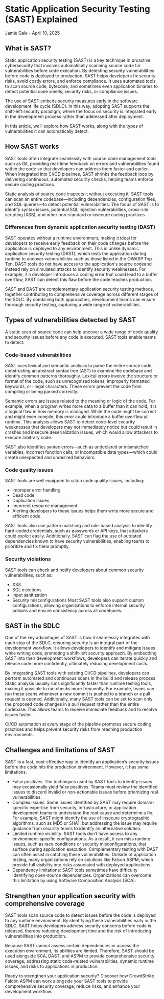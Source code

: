 # Static Application Security Testing (SAST) Explained
Jamie Gale - April 10, 2025

## What is SAST?
Static application security testing (SAST) is a key technique in proactive cybersecurity that involves automatically scanning source code for vulnerabilities before code execution. By detecting security vulnerabilities before code is deployed to production, SAST helps developers fix security risks, avoid costly errors, and enforce compliance. It uses automated tools to scan source code, bytecode, and sometimes even application binaries to detect potential code smells, security risks, or compliance issues.

The use of SAST embeds security measures early in the software development life cycle (SDLC). In this way, adopting SAST supports the shift-left security paradigm, where the focus on security is integrated early in the development process rather than addressed after deployment.

In this article, we’ll explore how SAST works, along with the types of vulnerabilities it can automatically detect.

## How SAST works
SAST tools often integrate seamlessly with source code management tools such as Git, providing real-time feedback on errors and vulnerabilities found within the code so that developers can address them faster and earlier. When integrated into CI/CD pipelines, SAST shrinks the feedback loop by delivering continuous, automated security checks, helping teams enforce secure coding practices.

Static analysis of source code inspects it without executing it. SAST tools can scan an entire codebase—including dependencies, configuration files, and SQL queries—to detect potential vulnerabilities. The focus of SAST is to identify syntax issues, potential SQL injection vulnerabilities, cross-site scripting (XSS), and other non-standard or insecure coding practices.

### Differences from dynamic application security testing (DAST)
SAST operates without a runtime environment, making it ideal for developers to receive early feedback on their code changes before the application is deployed to any environment. This is unlike dynamic application security testing (DAST), which tests the application during runtime to uncover vulnerabilities such as those listed in the OWASP Top Ten. DAST tools do not have access to the application's source codeand instead rely on simulated attacks to identify security weaknesses. For example, if a developer introduces a coding error that could lead to a buffer overflow, SAST can detect this flaw before the code reaches production.

SAST and DAST are complementary application security testing methods, together contributing to comprehensive coverage across different stages of the SDLC. By combining both approaches, development teams can ensure thorough security testing, capturing a wide range of vulnerabilities.

## Types of vulnerabilities detected by SAST
A static scan of source code can help uncover a wide range of code quality and security issues before any code is executed. SAST tools enable teams to detect:

### Code-based vulnerabilities
SAST uses lexical and semantic analysis to parse the entire source code, constructing an abstract syntax tree (AST) to examine the codebase and identify common patterns thoroughly. Lexical errors involve the structure or format of the code, such as unrecognized tokens, improperly formatted keywords, or illegal characters. These errors prevent the code from compiling or being parsed correctly. 

Semantic errors are issues related to the meaning or logic of the code. For example, when a program writes more data to a buffer than it can hold, it is a logical flaw in how memory is managed. While the code might be correct and might even compile, this error could introduce a buffer overflow at runtime. This analysis allows SAST to detect code-level security weaknesses that developers may not immediately notice but could result in crashes and insecure deserialization issues, which would allow attackers to execute arbitrary code.

SAST also identifies syntax errors—such as undeclared or mismatched variables, incorrect function calls, or incompatible data types—which could create unexpected and undesired behaviors.

### Code quality issues
SAST tools are well equipped to catch code quality issues, including:

- Improper error handling
- Dead code
- Duplication issues
- Incorrect resource management
- Alerting developers to these issues helps them write more secure and efficient code.

SAST tools also use pattern matching and rule-based analysis to identify hard-coded credentials, such as passwords or API keys, that attackers could exploit easily. Additionally, SAST can flag the use of outdated dependencies known to have security vulnerabilities, enabling teams to prioritize and fix them promptly. 

### Security violations
SAST tools can check and notify developers about common security vulnerabilities, such as:

- XSS
- SQL injections
- Input sanitization
- Security misconfigurations
Most SAST tools also support custom configurations, allowing organizations to enforce internal security policies and ensure consistency across all codebases. 



## SAST in the SDLC
One of the key advantages of SAST is how it seamlessly integrates with each step of the SDLC, ensuring security is an integral part of the development workflow. It allows developers to identify and mitigate issues while writing code, promoting a shift-left security approach. By embedding SAST into their development workflows, developers can iterate quickly and release code more confidently, ultimately reducing development costs.  

By integrating SAST tools with existing CI/CD pipelines, developers can perform automated and continuous scans in the build and release process. Static analysis usually runs significantly faster than runtime testing tools, making it possible to run checks more frequently. For example, teams can run these scans whenever a new commit is pushed to a branch or a pull request is opened. Additionally, many SAST tools can be set to scan only the proposed code changes in a pull request rather than the entire codebase. This allows teams to receive immediate feedback and to resolve issues faster.

CI/CD automation at every stage of the pipeline promotes secure coding practices and helps prevent security risks from reaching production environments. 

## Challenges and limitations of SAST
SAST is a fast, cost-effective way to identify an application’s security issues before the code hits the production environment. However, it has some limitations.

- False positives: The techniques used by SAST tools to identify issues may occasionally yield false positives. Teams must review the identified issues to discard invalid or non-actionable issues before prioritizing real vulnerabilities.
- Complex issues: Some issues identified by SAST may require domain-specific expertise from security, infrastructure, or application development teams to understand the root cause and determine a fix. For example, SAST might identify the use of insecure cryptographic algorithms, such as MD5 or SHA1, but addressing the issue may require guidance from security teams to identify an alternative solution.
- Limited runtime visibility: SAST tools don’t have access to any environment-specific configurations. As a result, it can miss runtime issues, such as race conditions or security misconfigurations, that surface during application execution. Complementary testing with DAST can often assist in catching these vulnerabilities. Outside of application testing, many organizations rely on solutions like Falcon ASPM, which provide full visibility into risks associated with deployed applications. 
- Dependency limitations: SAST tools sometimes have difficulty identifying open-source dependencies. Organizations can overcome this limitation by using Software Composition Analysis (SCA).


## Strengthen your application security with comprehensive coverage
SAST tools scan source code to detect issues before the code is deployed to any runtime environment. By identifying these vulnerabilities early in the SDLC, SAST helps developers address security concerns before code is released, thereby reducing development time and the risk of introducing vulnerabilities into production.

Because SAST cannot assess certain dependencies or access the execution environment, its abilities are limited. Therefore, SAST should be used alongside SCA, DAST, and ASPM to provide comprehensive security coverage, addressing static code-related vulnerabilities, dynamic runtime issues, and risks to applications in production. 

Ready to strengthen your application security? Discover how CrowdStrike Falcon ASPM can work alongside your SAST tools to provide comprehensive security coverage, reduce risks, and enhance your development workflow.